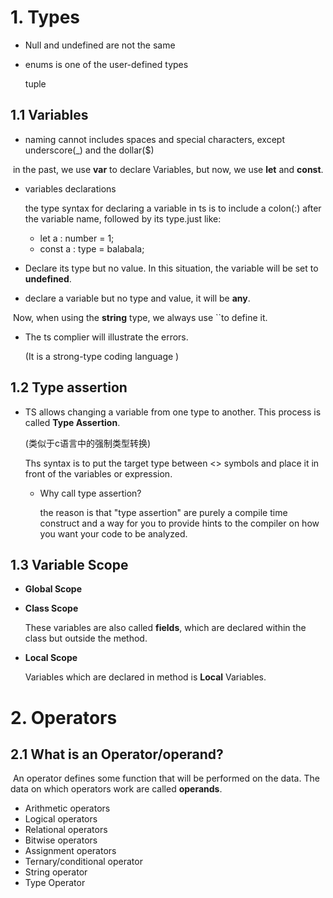 # 1. Types

- Null and undefined are not the same

- enums is one of the user-defined types

  tuple 

## 1.1 Variables

- naming cannot includes spaces and special characters, except underscore(_) and the dollar($)

​    in the past, we use **var** to declare Variables, but now, we use **let** and **const**.

- variables declarations

  the type syntax for declaring a variable in ts is to include a colon(:) after the variable name, followed by its type.just like:

  - let a : number = 1;
  - const a : type = balabala;

- Declare its type but no value. In this situation, the variable will be set to **undefined**.

- declare a variable but no type and value, it will be **any**.

​    Now, when using the **string** type, we always use \`\`to define it.

- The ts complier will illustrate the errors.

  (It is a strong-type coding language )

## 1.2 Type assertion

- TS allows changing a variable from one type to another. This process is called **Type Assertion**. 

  (类似于c语言中的强制类型转换)

  Ths syntax is to put the target type between \<\> symbols and place it in front of the variables or expression.

  - Why call type assertion?

    the reason is that "type assertion" are purely a compile time construct and a way for you to provide hints to the compiler on how you want your code to be analyzed.

## 1.3 Variable Scope

- **Global Scope**

- **Class Scope**

  These variables are also called **fields**, which are declared within the class but outside the method.

- **Local Scope**

  Variables which are declared in method is **Local** Variables.

# 2. Operators

## 2.1 What is an Operator/operand?

​    An operator defines some function that will be performed on the data. The data on which operators work are called **operands**.

- Arithmetic operators
- Logical operators
- Relational operators
- Bitwise operators
- Assignment operators
- Ternary/conditional operator
- String operator
- Type Operator



